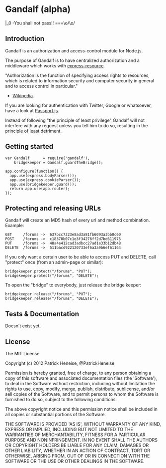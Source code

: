 Gandalf (alpha)
=======
|_0 -You shall not pass!!  ===\o/\o/

Introduction
---------------
Gandalf is an authorization and access-control module for Node.js.

The purpose of Gandalf is to have centralized authorization and a
middleware which works with [express-resource](https://github.com/visionmedia/express-resource).

"Authorization is the function of specifying access rights to resources, 
which is related to information security and computer security in general 
and to access control in particular." 
- [Wikipedia](http://en.wikipedia.org/wiki/Authorization).

If you are looking for authentication with Twitter, Google or whatsoever, 
have a look at [Passport.js](http://passportjs.org/).


Instead of following "the principle of least privilege" Gandalf will not 
interfere with any request unless you tell him to do so, resulting in the 
principle of least detriment.

Getting started
---------------
    var Gandalf      = require('gandalf'),
        bridgekeeper = Gandalf.guardTheBridge();

    app.configure(function() {
      app.use(express.bodyParser());
      app.use(express.cookieParser());
      app.use(bridgekeeper.guard());
      return app.use(app.router);
    });

Protecting and releasing URLs
---------------
Gandalf will create an MD5 hash of every url and method combination. Example:

    GET     /forums	->  637bcc7323e8ad3a81fb6093a3bb0c60
    POST    /forums	->  c18370b07c1e3f34276ff2d7bd611975
    PUT     /forums	->  48a4e412cad3adbcc27ad1e33b12db48
    DELETE  /forums	->  511bacd922120733ef6a3a9b6ef61164

If you only want a certain user to be able to access PUT and DELETE, call
"protect" once (from an admin-page or similar):

    bridgekeeper.protect("/forums", "PUT");
    bridgekeeper.protect("/forums", "DELETE");

To open the "bridge" to everybody, just release the bridge keeper:

    bridgekeeper.release("/forums", "PUT");
    bridgekeeper.release("/forums", "DELETE");

Tests & Documentation
---------------
Doesn't exist yet.


License
-------
The MIT License

Copyright (c) 2012 Patrick Heneise, @PatrickHeneise

Permission is hereby granted, free of charge, to any person obtaining
a copy of this software and associated documentation files (the
'Software'), to deal in the Software without restriction, including
without limitation the rights to use, copy, modify, merge, publish,
distribute, sublicense, and/or sell copies of the Software, and to
permit persons to whom the Software is furnished to do so, subject to
the following conditions:

The above copyright notice and this permission notice shall be
included in all copies or substantial portions of the Software.

THE SOFTWARE IS PROVIDED 'AS IS', WITHOUT WARRANTY OF ANY KIND,
EXPRESS OR IMPLIED, INCLUDING BUT NOT LIMITED TO THE WARRANTIES OF
MERCHANTABILITY, FITNESS FOR A PARTICULAR PURPOSE AND NONINFRINGEMENT.
IN NO EVENT SHALL THE AUTHORS OR COPYRIGHT HOLDERS BE LIABLE FOR ANY
CLAIM, DAMAGES OR OTHER LIABILITY, WHETHER IN AN ACTION OF CONTRACT,
TORT OR OTHERWISE, ARISING FROM, OUT OF OR IN CONNECTION WITH THE
SOFTWARE OR THE USE OR OTHER DEALINGS IN THE SOFTWARE.